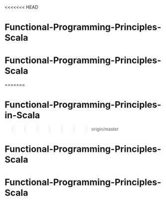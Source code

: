 <<<<<<< HEAD
# Functional-Programming-Principles-Scala
# Functional-Programming-Principles-Scala
=======
# Functional-Programming-Principles-in-Scala

>>>>>>> origin/master
# Functional-Programming-Principles-Scala
# Functional-Programming-Principles-Scala
